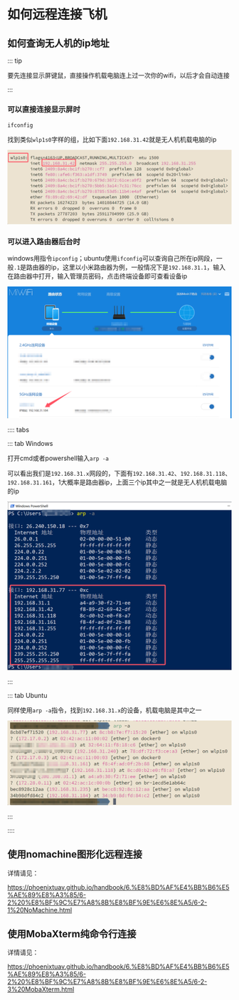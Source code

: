 # 如何远程连接飞机

## 如何查询无人机的ip地址

::: tip

要先连接显示屏键鼠，直接操作机载电脑连上过一次你的wifi，以后才会自动连接

:::

### 可以直接连接显示屏时

```
ifconfig
```

找到类似`wlp1s0`字样的组，比如下面`192.168.31.42`就是无人机机载电脑的ip

![](./assets/5.png)

### 可以进入路由器后台时

windows用指令`ipconfig`；ubuntu使用`ifconfig`可以查询自己所在ip网段，一般`.1`是路由器的ip，这里以小米路由器为例，一般情况下是`192.168.31.1`，输入在路由器中打开，输入管理员密码，点击终端设备即可查看设备ip

![](assets/7.png)

:::: tabs

::: tab Windows

打开cmd或者powershell输入`arp -a`

可以看出我们是`192.168.31.x`网段的，下面有`192.168.31.42`、`192.168.31.118`、`192.168.31.161`，1大概率是路由器ip，上面三个ip其中之一就是无人机机载电脑的ip

![](./assets/3.png)

:::

::: tab Ubuntu

同样使用`arp -a`指令，找到`192.168.31.x`的设备，机载电脑是其中之一

![](assets/6.png)

:::

::::

## 使用nomachine图形化远程连接

详情请见：

https://phoenixtuav.github.io/handbook/6.%E8%BD%AF%E4%BB%B6%E5%AE%89%E8%A3%85/6-2%20%E8%BF%9C%E7%A8%8B%E8%BF%9E%E6%8E%A5/6-2-1%20NoMachine.html

## 使用MobaXterm纯命令行连接

详情请见：

https://phoenixtuav.github.io/handbook/6.%E8%BD%AF%E4%BB%B6%E5%AE%89%E8%A3%85/6-2%20%E8%BF%9C%E7%A8%8B%E8%BF%9E%E6%8E%A5/6-2-3%20MobaXterm.html
